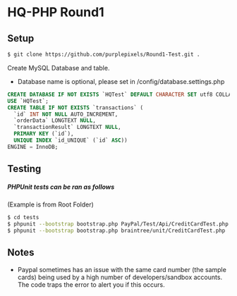 # HQ-PHP Round1

## Setup

```bash
$ git clone https://github.com/purplepixels/Round1-Test.git .
```

Create MySQL Database and table.
* Database name is optional, please set in /config/database.settings.php

```sql
CREATE DATABASE IF NOT EXISTS `HQTest` DEFAULT CHARACTER SET utf8 COLLATE utf8_general_ci;
USE `HQTest`;
CREATE TABLE IF NOT EXISTS `transactions` (
  `id` INT NOT NULL AUTO_INCREMENT,
  `orderData` LONGTEXT NULL,
  `transactionResult` LONGTEXT NULL,
  PRIMARY KEY (`id`),
  UNIQUE INDEX `id_UNIQUE` (`id` ASC))
ENGINE = InnoDB;
```
## Testing
##### PHPUnit tests can be ran as follows

(Example is from Root Folder)
```bash
$ cd tests
$ phpunit --bootstrap bootstrap.php PayPal/Test/Api/CreditCardTest.php
$ phpunit --bootstrap bootstrap.php braintree/unit/CreditCardTest.php
```


## Notes
* Paypal sometimes has an issue with the same card number (the sample cards) being used by a high number of developers/sandbox accounts. The code traps the error to alert you if this occurs.

